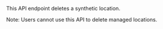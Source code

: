 This API endpoint deletes a synthetic location.

Note: Users cannot use this API to delete managed locations. 
